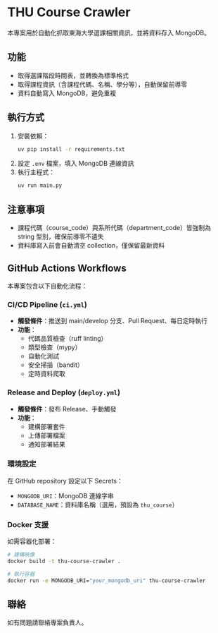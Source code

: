 # THU Course Crawler

本專案用於自動化抓取東海大學選課相關資訊，並將資料存入 MongoDB。

## 功能

- 取得選課階段時間表，並轉換為標準格式
- 取得課程資訊（含課程代碼、名稱、學分等），自動保留前導零
- 資料自動寫入 MongoDB，避免重複

## 執行方式

1. 安裝依賴：
   ```bash
   uv pip install -r requirements.txt
   ```
2. 設定 `.env` 檔案，填入 MongoDB 連線資訊
3. 執行主程式：
   ```bash
   uv run main.py
   ```

## 注意事項

- 課程代碼（course_code）與系所代碼（department_code）皆強制為 string 型別，確保前導零不遺失
- 資料庫寫入前會自動清空 collection，僅保留最新資料

## GitHub Actions Workflows

本專案包含以下自動化流程：

### CI/CD Pipeline (`ci.yml`)

- **觸發條件**：推送到 main/develop 分支、Pull Request、每日定時執行
- **功能**：
  - 代碼品質檢查（ruff linting）
  - 類型檢查（mypy）
  - 自動化測試
  - 安全掃描（bandit）
  - 定時資料爬取

### Release and Deploy (`deploy.yml`)

- **觸發條件**：發布 Release、手動觸發
- **功能**：
  - 建構部署套件
  - 上傳部署檔案
  - 通知部署結果

### 環境設定

在 GitHub repository 設定以下 Secrets：

- `MONGODB_URI`：MongoDB 連線字串
- `DATABASE_NAME`：資料庫名稱（選用，預設為 `thu_course`）

### Docker 支援

如需容器化部署：

```bash
# 建構映像
docker build -t thu-course-crawler .

# 執行容器
docker run -e MONGODB_URI="your_mongodb_uri" thu-course-crawler
```

## 聯絡

如有問題請聯絡專案負責人。

